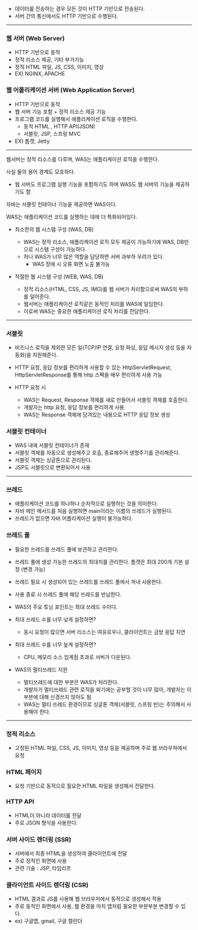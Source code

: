 - 데이터를 전송하는 경우 모든 것이 HTTP 기반으로 전송된다.
- 서버 간의 통신에서도 HTTP 기반으로 수행된다.

---

### 웹 서버 (Web Server)

- HTTP 기반으로 동작
- 정적 리소스 제공, 기타 부가기능
- 정적 HTML 파일, JS, CSS, 이미지, 영상
- EX) NGINX, APACHE

### 웹 어플리케이션 서버 (Web Application Server)

- HTTP 기반으로 동작
- 웹 서버 기능 포함 + 정적 리소스 제공 기능
- 프로그램 코드를 실행해서 애플리케이션 로직을 수행한다.
    - 동적 HTML , HTTP API(JSON)
    - 서블릿, JSP, 스프링 MVC
- EX) 톰캣, Jetty

---

웹서버는 정적 리소스를 다루며, WAS는 애플리케이션 로직을 수행한다. 

사실 둘의 용어 경계도 모호하다. 

- 웹 서버도 프로그램 실행 기능을 포함하기도 하며 WAS도 웹 서버의 기능을 제공하기도 함

자바는 서블릿 컨테이너 기능을 제공하면 WAS이다. 

WAS는 애플리케이션 코드를 실행하는 데에 더 특화되어있다. 

- 최소한의 웹 시스템 구성 (WAS, DB)
    - WAS는 정적 리소스, 애플리케이션 로직 모두 제공이 가능하기에 
    WAS, DB만으로 시스템 구성이 가능하다.
    - 허나 WAS가 너무 많은 역할을 담당하면 서버 과부하 우려가 있다.
        - WAS 장애 시 오류 화면 노출 불가능
        
- 적절한 웹 시스템 구성 (WEB, WAS, DB)
    - 정적 리소스(HTML, CSS, JS, IMG)를 웹 서버가 처리함으로써 WAS의 부하를 덜어준다.
    - 웹서버는 애플리케이션 로직같은 동적인 처리를 WAS에 일임한다.
    - 이로써 WAS는 중요한 애플리케이션 로직 처리를 전담한다.
    

---

### 서블릿

- 비즈니스 로직을 제외한 모든 일(TCP/IP 연결, 요청 파싱, 응답 메시지 생성 등을 자동화)을 지원해준다.
- HTTP 요청, 응답 정보를 편리하게 사용할 수 있는 HttpServletRequest, HttpServletResponse를 통해 http 스펙을 매우 편리하게 사용 가능

- HTTP 요청 시
    - WAS는 Request, Response 객체를 새로 만들어서 서블릿 객체를 호출한다.
    - 개발자는 http 요청, 응답 정보를 편리하게 사용
    - WAS는 Response 객체에 담겨있는 내용으로 HTTP 응답 정보 생성
    

### 서블릿 컨테이너

- WAS 내에 서블릿 컨테이너가 존재
- 서블릿 객체를 자동으로 생성해주고 호출, 종료해주어 생명주기를 관리해준다.
- 서블릿 객체는 싱글톤으로 관리된다.
- JSP도 서블릿으로 변환되어서 사용

---

### 쓰레드

- 애플리케이션 코드를 하나하나 순차적으로 실행하는 것을 의미한다.
- 자바 메인 메서드를 처음 실행하면 main이라는 이름의 쓰레드가 실행된다.
- 쓰레드가 없으면 자바 어플리케이션 실행이 불가능하다.

### 쓰레드 풀

- 필요한 쓰레드를 쓰레드 풀에 보관하고 관리한다.
- 쓰레드 풀에 생성 가능한 쓰레드의 최대치를 관리한다. 톰캣은 최대 200개 기본 설정 (변경 가능)
- 쓰레드 필요 시 생성되어 있는 쓰레드를 쓰레드 풀에서 꺼내 사용한다.
- 사용 종료 시 쓰레드 풀에 해당 쓰레드를 반납한다.

- WAS의 주요 튜닝 포인트는 최대 쓰레드 수이다.
- 최대 쓰레드 수를 너무 낮게 설정하면?
    - 동시 요청이 많으면 서버 리소스는 여유로우나, 클라이언트는 금방 응답 지연
- 최대 쓰레드 수를 너무 높게 설정하면?
    - CPU, 메모리 소스 임계점 초과로 서버가 다운된다.

- WAS의 멀티쓰레드 지원
    - 멀티쓰레드에 대한 부분은  WAS가 처리한다.
    - 개발자가 멀티쓰레드 관련 로직을 짜기에는 공부할 것이 너무 많아, 개발자는 이 부분에 대해 신경쓰지 않아도 됨
    - WAS는 멀티 쓰레드 환경이므로 싱글톤 객체(서블릿, 스프링 빈)는 주의해서 사용해야 한다.
    

---

### 정적 리소스

- 고정된 HTML 파일, CSS, JS, 이미지, 영상 등을 제공하며 주로 웹 브라우져에서 요청

### HTML 페이지

- 요청 기반으로 동적으로 필요한 HTML 파일을 생성해서 전달한다.

### HTTP API

- HTML이 아니라 데이터를 전달
- 주로 JSON 형식을 사용한다.

### 서버 사이드 렌더링 (SSR)

- 서버에서 최종 HTML을 생성하여 클라이언트에 전달
- 주로 정적인 화면에 사용
- 관련 기술 : JSP, 타임리프

### 클라이언트 사이드 렌더링 (CSR)

- HTML 결과로 JS를 사용해 웹 브라우저에서 동적으로 생성해서 적용
- 주로 동적인 화면에서 사용, 웹 환경을 마치 앱처럼 필요한 부분부분 변경할 수 있다.
- ex) 구글맵, gmail, 구글 캘린더
